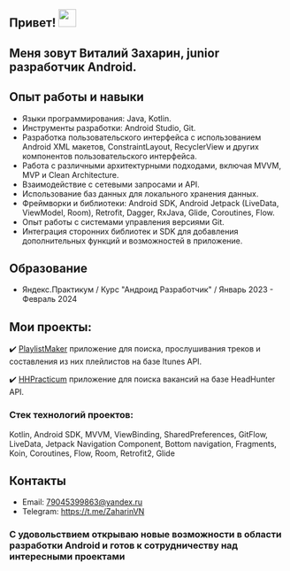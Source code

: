 ## Привет! <img src="https://github.com/blackcater/blackcater/raw/main/images/Hi.gif" height="32"/></h1>

## Меня зовут Виталий Захарин, junior разработчик Android.

## Опыт работы и навыки
- Языки программирования: Java, Kotlin.
- Инструменты разработки: Android Studio, Git.
- Разработка пользовательского интерфейса с использованием Android XML макетов, ConstraintLayout, RecyclerView и других компонентов пользовательского интерфейса.
- Работа с различными архитектурными подходами, включая MVVM, MVP и Clean Architecture.
- Взаимодействие с сетевыми запросами и API.
- Использование баз данных для локального хранения данных.
- Фреймворки и библиотеки: Android SDK, Android Jetpack (LiveData, ViewModel, Room), Retrofit, Dagger, RxJava, Glide, Coroutines, Flow.
- Опыт работы с системами управления версиями Git.
- Интеграция сторонних библиотек и SDK для добавления дополнительных функций и возможностей в приложение.

## Образование

- Яндекс.Практикум
/ Курс "Андроид Разработчик"
/ Январь 2023 - Февраль 2024
  


## Мои проекты:
✔️ [PlaylistMaker](https://github.com/ZaharinVN/PlaylistMaker) приложение для поиска, прослушивания треков и составления из них плейлистов на базе Itunes API.

✔️ [HHPracticum](https://github.com/ZaharinVN/practicum-android-diploma) приложение для поиска вакансий на базе HeadHunter API.
### Стек технологий проектов:
Kotlin, Android SDK, MVVM, ViewBinding, SharedPreferences, GitFlow, LiveData, Jetpack Navigation Component, Bottom navigation, Fragments, Koin, Coroutines, Flow, Room, Retrofit2, Glide

## Контакты

- Email: 79045399863@yandex.ru
- Telegram: https://t.me/ZaharinVN
  
### С удовольствием открываю новые возможности в области разработки Android и готов к сотрудничеству над интересными проектами 


